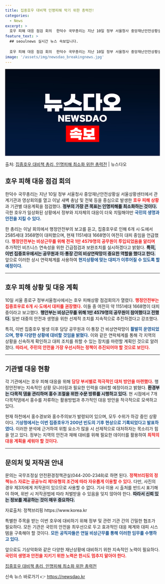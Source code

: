 ```yaml
---
title: 집중호우 대비책 인명피해 막기 위한 총력전!
categories:
  - News
excerpt: >
  호우 피해 대응 점검 회의  한덕수 국무총리는 지난 10일 정부 서울청사 중앙재난안전상황실 서울상황센터에서 …
feature_text: >
  ## seoulnews 실시간 뉴스 속보입니다.

  호우 피해 대응 점검 회의  한덕수 국무총리는 지난 10일 정부 서울청사 중앙재난안전상황실 서울상황센터에서 …
image: '/assets/img/newsdao_breakingnews.jpg'
---
```


![뉴스다오 속보](/assets/img/newsdao_breakingnews.jpg)

<p>출처: <a href="https://newsdao.kr/4747" rel="dofollow">집중호우 대비책 총리, 인명피해 최소화 위한 총력전</a> | 뉴스다오</p>

<h2 data-ke-size="size26">호우 피해 대응 점검 회의</h2>
<p data-ke-size="size16">한덕수 국무총리는 지난 10일 정부 서울청사 중앙재난안전상황실 서울상황센터에서 관계기관과 영상회의를 열고 이날 새벽 충남 및 전북 등을 중심으로 발생한 <b><span style="color: #ee2323;">호우 피해 상황</span></b>과 기관별 대응계획을 점검했다. <b><span style="background-color: #21538527;">정부의 가장 큰 목표는 인명피해를 최소화하는 것이다.</span></b> 극한 호우가 일상화된 상황에서 정부와 지자체의 대응이 더욱 치밀해야만 <b><span style="color: #1a5490;">국민의 생명과 안전을 지킬 수 있다.</span></b></p>

<p data-ke-size="size16">한 총리는 이날 회의에서 행정안전부의 보고를 듣고, 집중호우로 인해 6개 시·도에서 2585세대 3568명이 대피했으며, 현재 1151세대 1668명이 여전히 대피 중임을 언급했다. <b><span style="color: #ee2323;">행정안전부는 비상근무를 위해 전국 1만 4579명의 공무원이 투입되었음을 알리며</span></b> 추가적인 비즈니스 연속성을 위한 긴급점검과 보완조치를 실시하겠다고 밝혔다. <b><span style="background-color: #21538527;">특히, 이번 집중호우에서는 공무원과 이·통장 간의 비상연락망이 중요한 역할을 했다고 한다.</span></b> 앞으로 이러한 상시 연락체계를 사용하여 <b><span style="color: #1a5490;">현지상황에 맞는 대피가 이루어질 수 있도록 할 예정이다.</span></b></p>

<hr>

<h2 data-ke-size="size26">호우 피해 상황 및 대응 계획</h2>
<p data-ke-size="size16">10일 서울 종로구 정부서울청사에서는 호우 피해상황 점검회의가 열렸다. <b><span style="color: #ee2323;">행정안전부는 집중호우로 6개 시·도에서 대피를 권장했다.</span></b> 이들 중 여전히 약 1151세대 1668명이 대피 중이라고 보고했다. <b><span style="background-color: #21538527;">행안부는 비상근무를 위해 1만 4579명의 공무원이 참여했다고 전했다.</span></b> 일반 대중의 안전과 생명을 위한 선제적 조치를 지속적으로 추진하겠다고 강조했다.</p>

<p data-ke-size="size16">특히, 이번 집중호우 발생 이후 담당 공무원과 이·통장 간 비상연락망이 <b><span style="color: #1a5490;">활발히 운영되었으며, 향후 다양한 상황에 대비할 것임을 밝혔다.</span></b> 이와 같은 연락체계를 통해 각 지역의 상황을 신속하게 확인하고 대피 조치를 취할 수 있는 장치를 마련할 계획인 것으로 알려졌다. <b><span style="color: #ee2323;">따라서, 주민의 안전을 가장 우선시하는 정책이 추진되어야 할 것으로 보인다.</span></b></p>

<hr>

<h2 data-ke-size="size26">기관별 대응 현황</h2>
<p data-ke-size="size16">각 기관에서는 호우 피해 대응을 위해 <b><span style="color: #ee2323;">담당 부서별로 적극적인 대처 방안을 마련했다.</span></b> 행정안전부는 지속적인 상황 모니터링과 필요한 인력을 대비할 예정이라고 밝혔다. <b><span style="background-color: #21538527;">환경부는 다목적 댐을 관리하며 홍수 조절을 위한 수문 방류를 시행하고 있다.</span></b> 현 시점에서 7개 다목적댐에서 홍수를 저류하는 활용방법과 추가적인 대응 방안을 적극적으로 모색하고 있다.</p>

<p data-ke-size="size16">현재 하천에서 홍수경보와 홍수주의보가 발령되어 있으며, 모두 수위가 하강 중인 상황이다. <b><span style="color: #1a5490;">기상청에서는 이번 집중호우가 200년 빈도의 기후 현상으로 기록되었다고 발표하였다.</span></b> 이러한 분석에 근거하여 위험 요소가 많을 시 선제적으로 대처하자는 목소리가 힘을 얻고 있다. 정부는 지역의 안전과 재해 대비를 위해 필요한 데이터를 활용하여 <b><span style="color: #ee2323;">최적의 대응 계획을 세워야 할 것이다.</span></b></p>

<hr>

<h2 data-ke-size="size26">문의처 및 저작권 안내</h2>
<p data-ke-size="size16">문의는 국무조정실 안전환경정책관실(044-200-2348)로 하면 된다. <b><span style="color: #ee2323;">정책브리핑의 정책뉴스 자료는 공공누리 제1유형의 조건에 따라 자유롭게 이용할 수 있다.</span></b> 다만, 사진의 경우 제3자에게 저작권이 있으므로 사용할 수 없다. 기사 이용 시 출처를 반드시 표기해야 하며, 위반 시 저작권법에 따라 처벌받을 수 있음을 잊지 않아야 한다. <b><span style="background-color: #21538527;">따라서 신뢰 있는 정보를 제공하는 것이 매우 중요하다.</span></b></p>

<p data-ke-size="size16">자료출처: 정책브리핑 https://www.korea.kr</p>

<p data-ke-size="size16">특별한 주목을 받는 이번 호우에 대비하기 위해 정부 및 관련 기관 간의 긴밀한 협조가 필요하다. 모든 기관은 국민의 안전을 최우선으로 두고 효과적인 대응 체계와 대피 시스템을 구축해야 할 것이다. <b><span style="color: #1a5490;">모든 공직자들은 연일 비상근무를 통해 이러한 임무를 수행하고 있다.</span></b></p>

<p data-ke-size="size16">앞으로도 기상악화와 같은 다양한 재난상황에 대비하기 위한 지속적인 노력이 필요하다. <b><span style="color: #ee2323;">국민의 생명과 안전을 지키기 위한 노력은 한시도 멈추지 말아야 한다.</span></b></p>

<p data-ke-size="size16"><a href="https://newsdao.kr/4747">집중호우 대비책 총리, 인명피해 최소화 위한 총력전</a></p> 

신속 뉴스 바로가기 👉 <a href="https://newsdao.kr" rel="dofollow">https://newsdao.kr</a>


